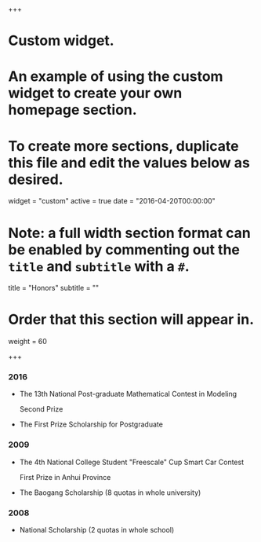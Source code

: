 +++
# Custom widget.
# An example of using the custom widget to create your own homepage section.
# To create more sections, duplicate this file and edit the values below as desired.
widget = "custom"
active = true
date = "2016-04-20T00:00:00"

# Note: a full width section format can be enabled by commenting out the `title` and `subtitle` with a `#`.
title = "Honors"
subtitle = ""

# Order that this section will appear in.
weight = 60

+++
### 2016 
- The 13th National Post-graduate Mathematical Contest in Modeling

  Second Prize
  
- The First Prize Scholarship for Postgraduate

### 2009 
- The 4th National College Student "Freescale" Cup Smart Car Contest

  First Prize in Anhui Province
  
- The Baogang Scholarship (8 quotas in whole university)

### 2008
- National Scholarship (2 quotas in whole school)